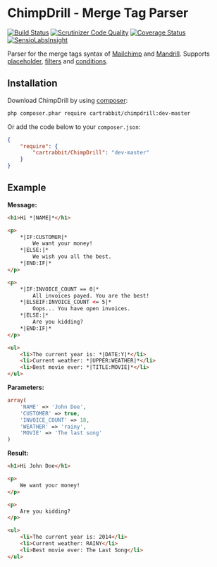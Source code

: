 # ChimpDrill - Merge Tag Parser

[![Build Status](https://travis-ci.org/FlorianKoerner/ChimpDrill.svg)](https://travis-ci.org/FlorianKoerner/ChimpDrill)
[![Scrutinizer Code Quality](https://scrutinizer-ci.com/g/FlorianKoerner/ChimpDrill/badges/quality-score.png?b=master)](https://scrutinizer-ci.com/g/FlorianKoerner/ChimpDrill/?branch=master)
[![Coverage Status](https://coveralls.io/repos/FlorianKoerner/ChimpDrill/badge.png)](https://coveralls.io/r/FlorianKoerner/ChimpDrill)
[![SensioLabsInsight](https://insight.sensiolabs.com/projects/a7a165ab-fa72-4a98-834c-1ed8896901a8/mini.png)](https://insight.sensiolabs.com/projects/a7a165ab-fa72-4a98-834c-1ed8896901a8)

Parser for the merge tags syntax of [Mailchimp] and [Mandrill]. Supports
[placeholder], [filters] and [conditions].

[Mailchimp]: http://mailchimp.com
[Mandrill]: http://mandrill.com
[placeholder]: http://help.mandrill.com/entries/21678522-How-do-I-use-merge-tags-to-add-dynamic-content-
[filters]: http://kb.mailchimp.com/merge-tags/all-the-merge-tags-cheatsheet#Content-encoding-merge-tags
[conditions]: http://kb.mailchimp.com/merge-tags/how-conditional-or-smart-merge-tags-work


## Installation

Download ChimpDrill by using [composer](https://getcomposer.org):

``` bash
php composer.phar require cartrabbit/chimpdrill:dev-master
```

Or add the code below to your `composer.json`:

``` json
{
    "require": {
        "cartrabbit/ChimpDrill": "dev-master"
    }
}
```


## Example

**Message:**
``` html
<h1>Hi *|NAME|*</h1>

<p>
    *|IF:CUSTOMER|*
        We want your money!
    *|ELSE:|*
        We wish you all the best.
    *|END:IF|*
</p>

<p>
    *|IF:INVOICE_COUNT == 0|*
        All invoices payed. You are the best!
    *|ELSEIF:INVOICE_COUNT <= 5|*
        Oops... You have open invoices.
    *|ELSE:|*
        Are you kidding?
    *|END:IF|*
</p>

<ul>
    <li>The current year is: *|DATE:Y|*</li>
    <li>Current weather: *|UPPER:WEATHER|*</li>
    <li>Best movie ever: *|TITLE:MOVIE|*</li>
</ul>
```

**Parameters:**
``` php
array(
    'NAME' => 'John Doe',
    'CUSTOMER' => true,
    'INVOICE_COUNT' => 18,
    'WEATHER' => 'rainy',
    'MOVIE' => 'The last song'
)
```

**Result:**
``` html
<h1>Hi John Doe</h1>

<p>
    We want your money!
</p>

<p>
    Are you kidding?
</p>

<ul>
    <li>The current year is: 2014</li>
    <li>Current weather: RAINY</li>
    <li>Best movie ever: The Last Song</li>
</ul>
```
